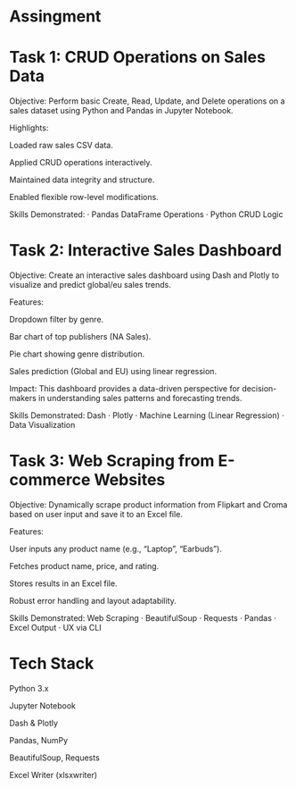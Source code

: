 # Assingment

# Task 1: CRUD Operations on Sales Data
Objective:
Perform basic Create, Read, Update, and Delete operations on a sales dataset using Python and Pandas in Jupyter Notebook.

Highlights:

Loaded raw sales CSV data.

Applied CRUD operations interactively.

Maintained data integrity and structure.

Enabled flexible row-level modifications.

Skills Demonstrated:
· Pandas DataFrame Operations · Python CRUD Logic

 # Task 2: Interactive Sales Dashboard
Objective:
Create an interactive sales dashboard using Dash and Plotly to visualize and predict global/eu sales trends.

Features:

Dropdown filter by genre.

Bar chart of top publishers (NA Sales).

Pie chart showing genre distribution.

Sales prediction (Global and EU) using linear regression.

Impact:
This dashboard provides a data-driven perspective for decision-makers in understanding sales patterns and forecasting trends.

Skills Demonstrated:
Dash · Plotly · Machine Learning (Linear Regression) · Data Visualization

# Task 3: Web Scraping from E-commerce Websites
Objective:
Dynamically scrape product information from Flipkart and Croma based on user input and save it to an Excel file.

Features:

User inputs any product name (e.g., “Laptop”, “Earbuds”).

Fetches product name, price, and rating.

Stores results in an Excel file.

Robust error handling and layout adaptability.

Skills Demonstrated:
Web Scraping · BeautifulSoup · Requests · Pandas · Excel Output · UX via CLI

# Tech Stack
Python 3.x

Jupyter Notebook

Dash & Plotly

Pandas, NumPy

BeautifulSoup, Requests

Excel Writer (xlsxwriter)
